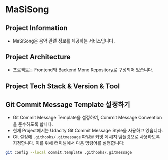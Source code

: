 # MaSiSong

## Project Information
- MaSiSong은 음악 관련 정보를 제공하는 서비스입니다.

## Project Architecture
- 프로젝트는 Frontend와 Backend Mono Repository로 구성되어 있습니다.

## Project Tech Stack & Version & Tool

## Git Commit Message Template 설정하기
- Git Commit Message Template을 설정하여, Commit Message Convention을 준수하도록 합니다.
- 현재 Project에서는 Udacity Git Commit Message Style을 사용하고 있습니다.
- Git 설정에 `.githooks/.gitmessage` 파일을 커밋 메시지 템플릿으로 사용하도록 지정합니다. 이를 위해 터미널에서 다음 명령어를 실행합니다:

```bash
git config --local commit.template .githooks/.gitmessage